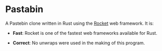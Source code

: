 # Pastabin

A Pastebin clone written in Rust using the [Rocket](https://rocket.rs/) web framework. It is:

* **Fast**: Rocket is one of the fastest web frameworks available for Rust.

* **Correct**: No unwraps were used in the making of this program.